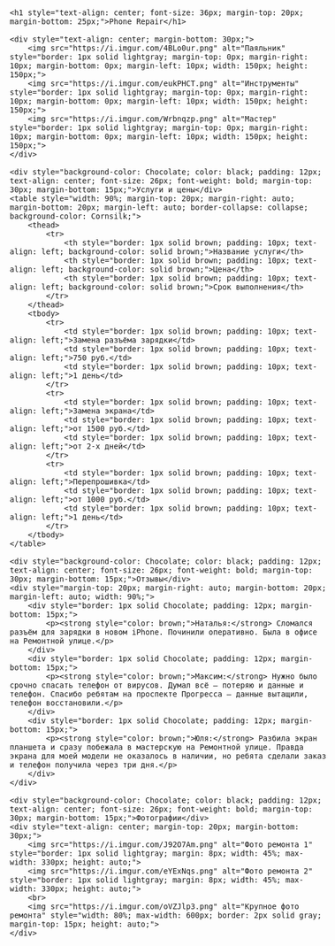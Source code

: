 <!DOCTYPE html>
<html>
<head>
    <title>Phone Repair</title>
</head>
<body style="font-family: sans-serif; font-size: 16px;">

    <h1 style="text-align: center; font-size: 36px; margin-top: 20px; margin-bottom: 25px;">Phone Repair</h1>

    <div style="text-align: center; margin-bottom: 30px;">
        <img src="https://i.imgur.com/4BLo0ur.png" alt="Паяльник" style="border: 1px solid lightgray; margin-top: 0px; margin-right: 10px; margin-bottom: 0px; margin-left: 10px; width: 150px; height: 150px;">
        <img src="https://i.imgur.com/eukPHCT.png" alt="Инструменты" style="border: 1px solid lightgray; margin-top: 0px; margin-right: 10px; margin-bottom: 0px; margin-left: 10px; width: 150px; height: 150px;">
        <img src="https://i.imgur.com/Wrbnqzp.png" alt="Мастер" style="border: 1px solid lightgray; margin-top: 0px; margin-right: 10px; margin-bottom: 0px; margin-left: 10px; width: 150px; height: 150px;">
    </div>

    <div style="background-color: Chocolate; color: black; padding: 12px; text-align: center; font-size: 26px; font-weight: bold; margin-top: 30px; margin-bottom: 15px;">Услуги и цены</div>
    <table style="width: 90%; margin-top: 20px; margin-right: auto; margin-bottom: 20px; margin-left: auto; border-collapse: collapse; background-color: Cornsilk;">
        <thead>
            <tr>
                <th style="border: 1px solid brown; padding: 10px; text-align: left; background-color: solid brown;">Название услуги</th>
                <th style="border: 1px solid brown; padding: 10px; text-align: left; background-color: solid brown;">Цена</th>
                <th style="border: 1px solid brown; padding: 10px; text-align: left; background-color: solid brown;">Срок выполнения</th>
            </tr>
        </thead>
        <tbody>
            <tr>
                <td style="border: 1px solid brown; padding: 10px; text-align: left;">Замена разъёма зарядки</td>
                <td style="border: 1px solid brown; padding: 10px; text-align: left;">750 руб.</td>
                <td style="border: 1px solid brown; padding: 10px; text-align: left;">1 день</td>
            </tr>
            <tr>
                <td style="border: 1px solid brown; padding: 10px; text-align: left;">Замена экрана</td>
                <td style="border: 1px solid brown; padding: 10px; text-align: left;">от 1500 руб.</td>
                <td style="border: 1px solid brown; padding: 10px; text-align: left;">от 2-х дней</td>
            </tr>
            <tr>
                <td style="border: 1px solid brown; padding: 10px; text-align: left;">Перепрошивка</td>
                <td style="border: 1px solid brown; padding: 10px; text-align: left;">от 1000 руб.</td>
                <td style="border: 1px solid brown; padding: 10px; text-align: left;">1 день</td>
            </tr>
        </tbody>
    </table>

    <div style="background-color: Chocolate; color: black; padding: 12px; text-align: center; font-size: 26px; font-weight: bold; margin-top: 30px; margin-bottom: 15px;">Отзывы</div>
    <div style="margin-top: 20px; margin-right: auto; margin-bottom: 20px; margin-left: auto; width: 90%;">
        <div style="border: 1px solid Chocolate; padding: 12px; margin-bottom: 15px;">
            <p><strong style="color: brown;">Наталья:</strong> Сломался разъём для зарядки в новом iPhone. Починили оперативно. Была в офисе на Ремонтной улице.</p>
        </div>
        <div style="border: 1px solid Chocolate; padding: 12px; margin-bottom: 15px;">
            <p><strong style="color: brown;">Максим:</strong> Нужно было срочно спасать телефон от вирусов. Думал всё — потеряю и данные и телефон. Спасибо ребятам на проспекте Прогресса — данные вытащили, телефон восстановили.</p>
        </div>
        <div style="border: 1px solid Chocolate; padding: 12px; margin-bottom: 15px;">
            <p><strong style="color: brown;">Юля:</strong> Разбила экран планшета и сразу побежала в мастерскую на Ремонтной улице. Правда экрана для моей модели не оказалось в наличии, но ребята сделали заказ и телефон получила через три дня.</p>
        </div>
    </div>

    <div style="background-color: Chocolate; color: black; padding: 12px; text-align: center; font-size: 26px; font-weight: bold; margin-top: 30px; margin-bottom: 15px;">Фотографии</div>
    <div style="text-align: center; margin-top: 20px; margin-bottom: 30px;">
        <img src="https://i.imgur.com/J92O7Am.png" alt="Фото ремонта 1" style="border: 1px solid lightgray; margin: 8px; width: 45%; max-width: 330px; height: auto;">
        <img src="https://i.imgur.com/eYExNqs.png" alt="Фото ремонта 2" style="border: 1px solid lightgray; margin: 8px; width: 45%; max-width: 330px; height: auto;">
        <br>
        <img src="https://i.imgur.com/oVZJlp3.png" alt="Крупное фото ремонта" style="width: 80%; max-width: 600px; border: 2px solid gray; margin-top: 15px; height: auto;">
    </div>

</body>
</html>

